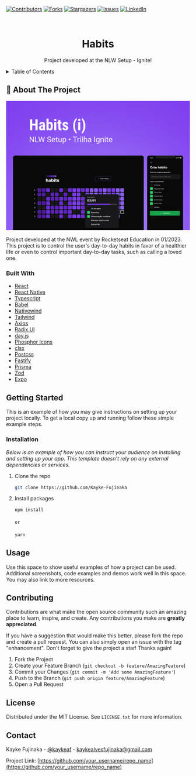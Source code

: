 [![Contributors][contributors-shield]][contributors-url]
[![Forks][forks-shield]][forks-url]
[![Stargazers][stars-shield]][stars-url]
[![Issues][issues-shield]][issues-url]
[![LinkedIn][linkedin-shield]][linkedin-url]

<!-- PROJECT LOGO -->
<br />
<div align="center">
  <h1 align="center">Habits</h1>

  <p align="center">
    Project developed at the NLW Setup - Ignite!
  </p>
</div>

<!-- TABLE OF CONTENTS -->
<details>
  <summary>Table of Contents</summary>
  <ol>
    <li>
      <a href="#about-the-project">About The Project</a>
      <ul>
        <li><a href="#built-with">Built With</a></li>
      </ul>
    </li>
    <li>
      <a href="#getting-started">Getting Started</a>
      <ul>
        <li><a href="#prerequisites">Prerequisites</a></li>
        <li><a href="#installation">Installation</a></li>
      </ul>
    </li>
    <li><a href="#usage">Usage</a></li>
    <li><a href="#contributing">Contributing</a></li>
    <li><a href="#license">License</a></li>
    <li><a href="#contact">Contact</a></li>
  </ol>
</details>

<!-- ABOUT THE PROJECT -->

## 📜 About The Project

[![Product Name Screen Shot][product-screenshot]](https://avatars.githubusercontent.com/u/98772000?v=4)

Project developed at the NWL event by Rocketseat Education in 01/2023. This project is to control the user's day-to-day habits in favor of a healthier life or even to control important day-to-day tasks, such as calling a loved one.

### Built With

- [React](https://pt-br.reactjs.org)
- [React Native](https://pt-br.reactjs.org)
- [Typescript](https://www.typescriptlang.org/)
- [Babel](https://babeljs.io/)
- [Nativewind](https://www.nativewind.dev/)
- [Tailwind](https://tailwindcss.com/)
- [Axios](https://axios-http.com/docs/intro)
- [Radix UI](https://www.radix-ui.com/)
- [day.js](https://day.js.org/)
- [Phosphor Icons](https://phosphoricons.com/)
- [clsx](https://www.npmjs.com/package/clsx)
- [Postcss](https://github.com/postcss/postcss)
- [Fastify](https://www.fastify.io/)
- [Prisma](https://prismic.io/)
- [Zod](https://github.com/colinhacks/zod)
- [Expo](https://expo.dev/)

<!-- GETTING STARTED -->

## Getting Started

This is an example of how you may give instructions on setting up your project locally.
To get a local copy up and running follow these simple example steps.

### Installation

_Below is an example of how you can instruct your audience on installing and setting up your app. This template doesn't rely on any external dependencies or services._

1. Clone the repo
   ```sh
   git clone https://github.com/Kayke-Fujinaka
   ```
2. Install packages

   ```sh
   npm install

   or

   yarn
   ```

<!-- USAGE EXAMPLES -->

## Usage

Use this space to show useful examples of how a project can be used. Additional screenshots, code examples and demos work well in this space. You may also link to more resources.

## Contributing

Contributions are what make the open source community such an amazing place to learn, inspire, and create. Any contributions you make are **greatly appreciated**.

If you have a suggestion that would make this better, please fork the repo and create a pull request. You can also simply open an issue with the tag "enhancement".
Don't forget to give the project a star! Thanks again!

1. Fork the Project
2. Create your Feature Branch (`git checkout -b feature/AmazingFeature`)
3. Commit your Changes (`git commit -m 'Add some AmazingFeature'`)
4. Push to the Branch (`git push origin feature/AmazingFeature`)
5. Open a Pull Request

<!-- LICENSE -->

## License

Distributed under the MIT License. See `LICENSE.txt` for more information.

<!-- CONTACT -->

## Contact

Kayke Fujinaka - [@kaykeaf](https://www.instagram.com/kaykeaf/) - kaykealvesfujinaka@gmail.com

Project Link: [https://github.com/your_username/repo_name](https://github.com/your_username/repo_name)

<!-- MARKDOWN LINKS & IMAGES -->
<!-- https://www.markdownguide.org/basic-syntax/#reference-style-links -->

[contributors-shield]: https://img.shields.io/github/contributors/othneildrew/Best-README-Template.svg?style=for-the-badge
[contributors-url]: https://github.com/Kayke-Fujinaka/NLW-Habits/graphs/contributors
[forks-shield]: https://img.shields.io/github/forks/othneildrew/Best-README-Template.svg?style=for-the-badge
[forks-url]: https://github.com/Kayke-Fujinaka/NLW-Habits/network/members
[stars-shield]: https://img.shields.io/github/stars/othneildrew/Best-README-Template.svg?style=for-the-badge
[stars-url]: https://github.com/Kayke-Fujinaka/NLW-Habits/stargazers
[issues-shield]: https://img.shields.io/github/issues/othneildrew/Best-README-Template.svg?style=for-the-badge
[issues-url]: https://github.com/Kayke-Fujinaka/NLW-Habits/issues
[linkedin-shield]: https://img.shields.io/badge/-LinkedIn-black.svg?style=for-the-badge&logo=linkedin&colorB=555
[linkedin-url]: https://www.linkedin.com/in/kayke-fujinaka/
[product-screenshot]: .github/images/cover.png
